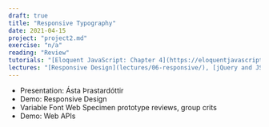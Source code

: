 ```yaml
---
draft: true
title: "Responsive Typography"
date: 2021-04-15
project: "project2.md"
exercise: "n/a"
reading: "Review"
tutorials: "[Eloquent JavaScript: Chapter 4](https://eloquentjavascript.net/04_data.html#h_cqg63Sxe3o), [MDN: Introduction to Web APIs](https://developer.mozilla.org/en-US/docs/Learn/JavaScript/Client-side_web_APIs/Introduction)"
lectures: "[Responsive Design](lectures/06-responsive/), [jQuery and JSON](lectures/08-jquery/)"
---
```


- Presentation: Ásta Þrastardóttir
- Demo: Responsive Design
- Variable Font Web Specimen prototype reviews, group crits
- Demo: Web APIs
